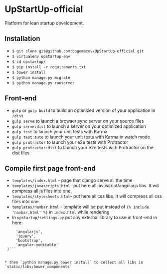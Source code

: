 # UpStartUp-official
Platform for lean startup development.

## Installation

* `$ git clone git@github.com:bogomazov/UpStartUp-official.git`
* `$ virtualenv upstartup-env`
* `$ cd upstartup/`
* `$ pip install -r requirements.txt`
* `$ bower install`
* `$ python manage.py migrate`
* `$ python manage.py runserver`

## Front-end

* `gulp` or `gulp build` to build an optimized version of your application in `/dist`
* `gulp serve` to launch a browser sync server on your source files
* `gulp serve:dist` to launch a server on your optimized application
* `gulp test` to launch your unit tests with Karma
* `gulp test:auto` to launch your unit tests with Karma in watch mode
* `gulp protractor` to launch your e2e tests with Protractor
* `gulp protractor:dist` to launch your e2e tests with Protractor on the dist files

## Compile first page front-end
* `templates/index.html` - page that django serve all the time
* `templates/javascripts.html`- put here all javascript/angularjs libs. It will compress all js files into one.
* `templates/stylesheets.html`- put here all css libs. It will compress all css files into one.
* `templates/navbar.html` - template will be put instead of `{% include 'navbar.html' %}` in `index.html` while rendering
* In `upstartup/settings.py` put any external library to use in front-end in here:

```BOWER_INSTALLED_APPS = (
     'angularjs',
     'jquery',
     'bootstrap',
     'angular-xeditable'
 )```
 
 
* then `python manage.py bower install` to collect all libs in `static/libs/bower_components`

